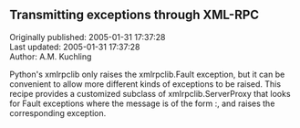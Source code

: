 ## Transmitting exceptions through XML-RPC  
Originally published: 2005-01-31 17:37:28  
Last updated: 2005-01-31 17:37:28  
Author: A.M. Kuchling  
  
Python's xmlrpclib only raises the xmlrpclib.Fault exception, but it can be convenient to allow more different kinds of exceptions to be raised.  This recipe provides a customized subclass of xmlrpclib.ServerProxy that looks for Fault exceptions where the message is of the form <exception name>:<message>, and raises the corresponding exception.